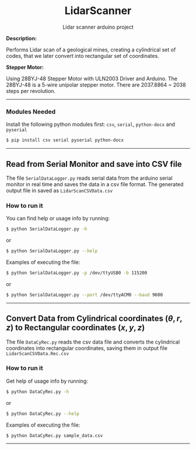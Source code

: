 <h1 align="center"> LidarScanner </h1>

<p align="center">
    Lidar scanner arduino project
</p>


**Description:**

Performs Lidar scan of a geological mines, creating a cylindrical set of codes, that we later convert into rectangular set of coordinates.


**Stepper Motor:**

Using 28BYJ-48 Stepper Motor with ULN2003 Driver and Arduino. The 28BYJ-48 is a 5-wire unipolar stepper motor. There are 2037.8864 ~ 2038 steps per revolution.

---

### Modules Needed

Install the following python modules first: `csv`, `serial`, `python-docx` and `pyserial`

```sh 
$ pip install csv serial pyserial python-docx
```


---
## Read from Serial Monitor and save into CSV file

The file `SerialDataLogger.py` reads serial data from the arduino serial monitor in real time and saves the data in a csv file format. The generated output file in saved as `LidarScanCSVData.csv`

### How to run it

You can find help or usage info by running:
```sh
$ python SerialDataLogger.py -h
```
or
```sh
$ python SerialDataLogger.py --help
```

Examples of executing the file:
```sh
$ python SerialDataLogger.py -p /dev/ttyUSB0 -b 115200
```
or
```sh
$ python SerialDataLogger.py --port /dev/ttyACM0 --baud 9600
```

---

## Convert Data from Cylindrical coordinates $(\theta, r, z)$ to Rectangular coordinates $(x, y, z)$

The file `DataCyRec.py` reads the csv data file and converts the cylindrical coordinates into rectangular coordinates, saving them in output file `LidarScanCSVData.Rec.csv`

### How to run it

Get help of usage info by running:
```sh
$ python DataCyRec.py -h
```
or
```sh
$ python DataCyRec.py --help
```

Examples of executing the file:
```sh
$ python DataCyRec.py sample_data.csv
```

---

